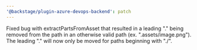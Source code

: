 ```yaml
---
'@backstage/plugin-azure-devops-backend': patch
---
```


Fixed bug with extractPartsFromAsset that resulted in a leading "." being removed from the path in an otherwise valid path (ex. ".assets/image.png"). The leading "." will now only be moved for paths beginning with "./".
